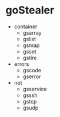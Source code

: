 # goStealer

- container
  - gsarray
  - gslist
  - gsmap
  - gsset
  - gstire
- errors
  - gscode
  - gserror
- net
  - gsservice
  - gsssh
  - gstcp
  - gsudp

